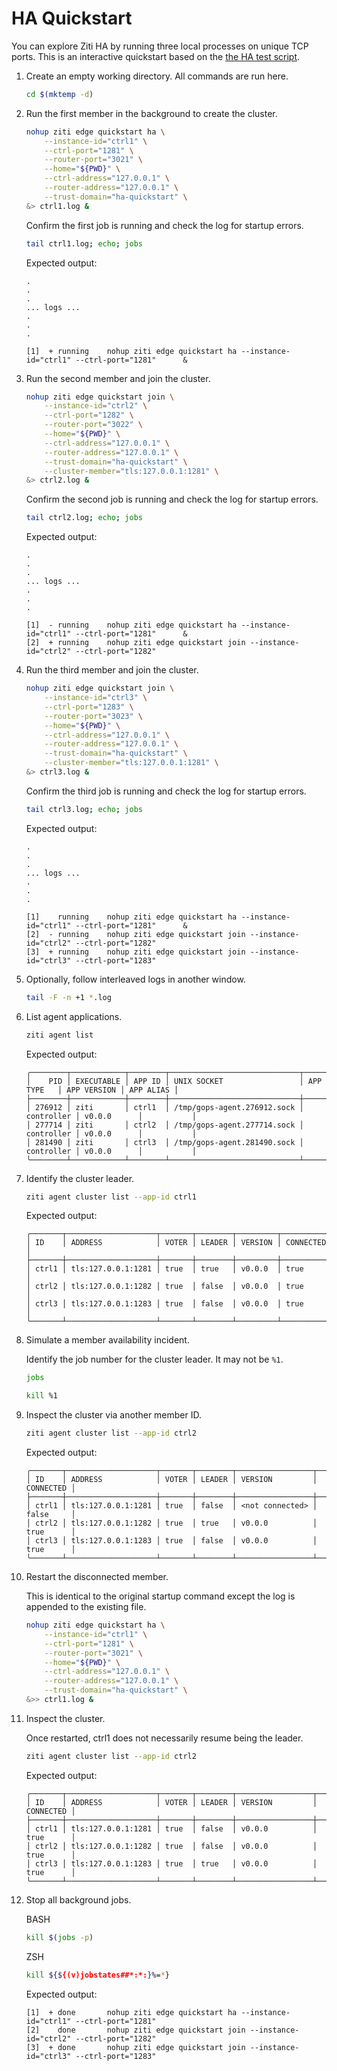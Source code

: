 
# HA Quickstart

You can explore Ziti HA by running three local processes on unique TCP ports. This is an interactive quickstart based on the [the HA test script](/quickstart/test/ha-test.sh).

1. Create an empty working directory. All commands are run here.

    ```bash
    cd $(mktemp -d)
    ```

1. Run the first member in the background to create the cluster.

    ```bash
    nohup ziti edge quickstart ha \
        --instance-id="ctrl1" \
        --ctrl-port="1281" \
        --router-port="3021" \
        --home="${PWD}" \
        --ctrl-address="127.0.0.1" \
        --router-address="127.0.0.1" \
        --trust-domain="ha-quickstart" \
    &> ctrl1.log &
    ```

    Confirm the first job is running and check the log for startup errors.

    ```bash
    tail ctrl1.log; echo; jobs
    ```

    Expected output:

    ```text
    .
    .
    .
    ... logs ...
    .
    .
    .

    [1]  + running    nohup ziti edge quickstart ha --instance-id="ctrl1" --ctrl-port="1281"      &
    ```

1. Run the second member and join the cluster.

    ```bash
    nohup ziti edge quickstart join \
        --instance-id="ctrl2" \
        --ctrl-port="1282" \
        --router-port="3022" \
        --home="${PWD}" \
        --ctrl-address="127.0.0.1" \
        --router-address="127.0.0.1" \
        --trust-domain="ha-quickstart" \
        --cluster-member="tls:127.0.0.1:1281" \
    &> ctrl2.log &
    ```

    Confirm the second job is running and check the log for startup errors.

    ```bash
    tail ctrl2.log; echo; jobs
    ```

    Expected output:

    ```text
    .
    .
    .
    ... logs ...
    .
    .
    .

    [1]  - running    nohup ziti edge quickstart ha --instance-id="ctrl1" --ctrl-port="1281"      &
    [2]  + running    nohup ziti edge quickstart join --instance-id="ctrl2" --ctrl-port="1282"     
    ```

1. Run the third member and join the cluster.

    ```bash
    nohup ziti edge quickstart join \
        --instance-id="ctrl3" \
        --ctrl-port="1283" \
        --router-port="3023" \
        --home="${PWD}" \
        --ctrl-address="127.0.0.1" \
        --router-address="127.0.0.1" \
        --trust-domain="ha-quickstart" \
        --cluster-member="tls:127.0.0.1:1281" \
    &> ctrl3.log &
    ```

    Confirm the third job is running and check the log for startup errors.

    ```bash
    tail ctrl3.log; echo; jobs
    ```

    Expected output:

    ```text
    .
    .
    .
    ... logs ...
    .
    .
    .

    [1]    running    nohup ziti edge quickstart ha --instance-id="ctrl1" --ctrl-port="1281"      &
    [2]  - running    nohup ziti edge quickstart join --instance-id="ctrl2" --ctrl-port="1282"     
    [3]  + running    nohup ziti edge quickstart join --instance-id="ctrl3" --ctrl-port="1283"     
    ```

1. Optionally, follow interleaved logs in another window.

    ```bash
    tail -F -n +1 *.log
    ```

1. List agent applications.

    ```bash
    ziti agent list                          
    ```

    Expected output:

    ```text
    ╭────────┬────────────┬────────┬─────────────────────────────┬────────────┬─────────────┬───────────╮
    │    PID │ EXECUTABLE │ APP ID │ UNIX SOCKET                 │ APP TYPE   │ APP VERSION │ APP ALIAS │
    ├────────┼────────────┼────────┼─────────────────────────────┼────────────┼─────────────┼───────────┤
    │ 276912 │ ziti       │ ctrl1  │ /tmp/gops-agent.276912.sock │ controller │ v0.0.0      │           │
    │ 277714 │ ziti       │ ctrl2  │ /tmp/gops-agent.277714.sock │ controller │ v0.0.0      │           │
    │ 281490 │ ziti       │ ctrl3  │ /tmp/gops-agent.281490.sock │ controller │ v0.0.0      │           │
    ╰────────┴────────────┴────────┴─────────────────────────────┴────────────┴─────────────┴───────────╯
    ```

1. Identify the cluster leader.

    ```bash
    ziti agent cluster list --app-id ctrl1
    ```

    Expected output:

    ```text
    ╭───────┬────────────────────┬───────┬────────┬─────────┬───────────╮
    │ ID    │ ADDRESS            │ VOTER │ LEADER │ VERSION │ CONNECTED │
    ├───────┼────────────────────┼───────┼────────┼─────────┼───────────┤
    │ ctrl1 │ tls:127.0.0.1:1281 │ true  │ true   │ v0.0.0  │ true      │
    │ ctrl2 │ tls:127.0.0.1:1282 │ true  │ false  │ v0.0.0  │ true      │
    │ ctrl3 │ tls:127.0.0.1:1283 │ true  │ false  │ v0.0.0  │ true      │
    ╰───────┴────────────────────┴───────┴────────┴─────────┴───────────╯
    ```

1. Simulate a member availability incident.

    Identify the job number for the cluster leader. It may not be `%1`.

    ```bash
    jobs
    ```

    ```bash
    kill %1
    ```

1. Inspect the cluster via another member ID.

    ```bash
    ziti agent cluster list --app-id ctrl2
    ```

    Expected output:

    ```text
    ╭───────┬────────────────────┬───────┬────────┬─────────────────┬───────────╮
    │ ID    │ ADDRESS            │ VOTER │ LEADER │ VERSION         │ CONNECTED │
    ├───────┼────────────────────┼───────┼────────┼─────────────────┼───────────┤
    │ ctrl1 │ tls:127.0.0.1:1281 │ true  │ false  │ <not connected> │ false     │
    │ ctrl2 │ tls:127.0.0.1:1282 │ true  │ true   │ v0.0.0          │ true      │
    │ ctrl3 │ tls:127.0.0.1:1283 │ true  │ false  │ v0.0.0          │ true      │
    ╰───────┴────────────────────┴───────┴────────┴─────────────────┴───────────╯
    ```

1. Restart the disconnected member.

    This is identical to the original startup command except the log is appended to the existing file.

    ```bash
    nohup ziti edge quickstart ha \
        --instance-id="ctrl1" \
        --ctrl-port="1281" \
        --router-port="3021" \
        --home="${PWD}" \
        --ctrl-address="127.0.0.1" \
        --router-address="127.0.0.1" \
        --trust-domain="ha-quickstart" \
    &>> ctrl1.log &
    ```

1. Inspect the cluster.

    Once restarted, ctrl1 does not necessarily resume being the leader.

    ```bash
    ziti agent cluster list --app-id ctrl2
    ```

    Expected output:

    ```text
    ╭───────┬────────────────────┬───────┬────────┬─────────────────┬───────────╮
    │ ID    │ ADDRESS            │ VOTER │ LEADER │ VERSION         │ CONNECTED │
    ├───────┼────────────────────┼───────┼────────┼─────────────────┼───────────┤
    │ ctrl1 │ tls:127.0.0.1:1281 │ true  │ false  │ v0.0.0          │ true      │
    │ ctrl2 │ tls:127.0.0.1:1282 │ true  │ false  │ v0.0.0          │ true      │
    │ ctrl3 │ tls:127.0.0.1:1283 │ true  │ true   │ v0.0.0          │ true      │
    ╰───────┴────────────────────┴───────┴────────┴─────────────────┴───────────╯
    ```

1. Stop all background jobs.

    BASH

    ```bash
    kill $(jobs -p)
    ```

    ZSH

    ```bash
    kill ${${(v)jobstates##*:*:}%=*}
    ```

    Expected output:

    ```text
    [1]  + done       nohup ziti edge quickstart ha --instance-id="ctrl1" --ctrl-port="1281"                                                                                  
    [2]    done       nohup ziti edge quickstart join --instance-id="ctrl2" --ctrl-port="1282"     
    [3]  + done       nohup ziti edge quickstart join --instance-id="ctrl3" --ctrl-port="1283"     
    ```
